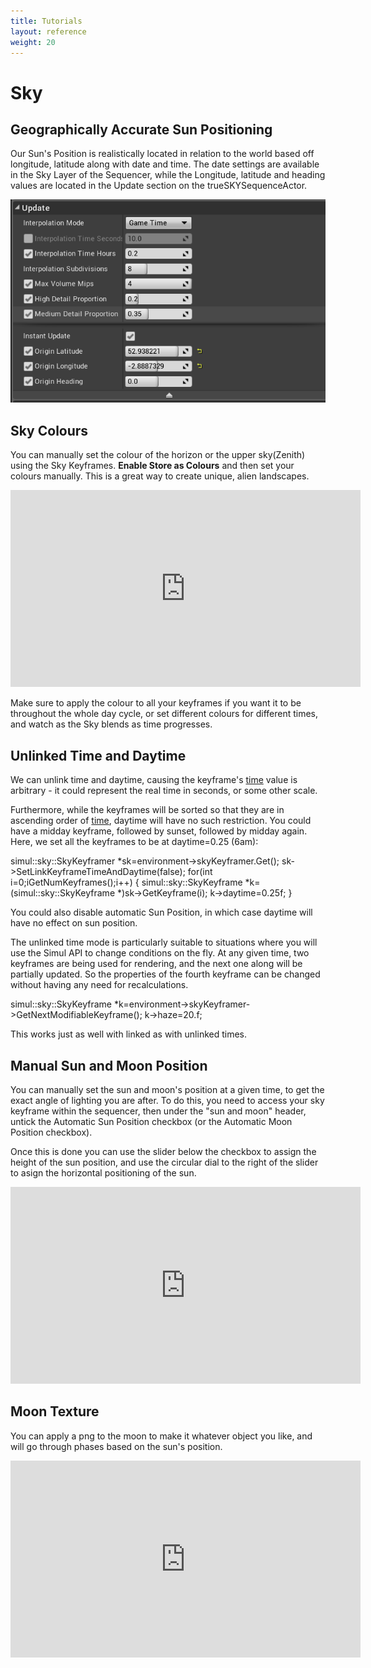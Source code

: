 ```yaml
---
title: Tutorials
layout: reference
weight: 20
---
```







Sky
====

Geographically Accurate Sun Positioning
----------------------------------------
Our Sun's Position is realistically located in relation to the world based off longitude, latitude along with date and time. The date settings are available in the Sky Layer of the Sequencer, while the Longitude, latitude and heading values are located in the Update section on the trueSKYSequenceActor. 

![](/images/longlat.png)




Sky Colours
-----------------
You can manually set the colour of the horizon or the upper sky(Zenith) using the Sky Keyframes. **Enable Store as Colours** and then set your colours manually. This is a great way to create unique, alien landscapes.

<div class="video-wrapper">
<div class="video-container">
<iframe width="560" height="315" src="https://www.youtube.com/embed/jmdS_6GsrXs" frameborder="0" allow="accelerometer; autoplay; encrypted-media; gyroscope; picture-in-picture" allowfullscreen></iframe>
</div>
</div>

Make sure to apply the colour to all your keyframes if you want it to be throughout the whole day cycle, or set different colours for different times, and watch as the Sky blends as time progresses.



Unlinked Time and Daytime
-------------------------

We can unlink time and daytime, causing the keyframe's <a href="../../ref/simul/sky/basekeyframe/time.html">time</a>
value is arbitrary - it could represent the real time in seconds, or some other scale. 

Furthermore, while the keyframes will be sorted so that they are in ascending order of <a href="../../ref/simul/sky/basekeyframe/time.html">time</a>,
daytime will have no such restriction. You could have a midday keyframe, followed by sunset, followed by midday again.
Here, we set all the keyframes to be at daytime=0.25 (6am):

simul::sky::SkyKeyframer *sk=environment->skyKeyframer.Get();
sk->SetLinkKeyframeTimeAndDaytime(false);
for(int i=0;i<sk->GetNumKeyframes();i++)
{
simul::sky::SkyKeyframe *k=(simul::sky::SkyKeyframe *)sk->GetKeyframe(i);
k->daytime=0.25f;
}

You could also disable automatic Sun Position, in which case daytime will have no effect
on sun position.

The unlinked time mode is particularly suitable to situations where you will use the Simul API to change conditions on the fly.
At any given time, two keyframes are being used for rendering, and the next one along will be partially updated. So the properties
of the fourth keyframe can be changed without having any need for recalculations.

simul::sky::SkyKeyframe *k=environment->skyKeyframer->GetNextModifiableKeyframe();
k->haze=20.f;

This works just as well with linked as with unlinked times.


Manual Sun and Moon Position
-------------------------
You can manually set the sun and moon's position at a given time, to get the exact angle of lighting you are after. To do this, you need to access your sky keyframe within the sequencer, then under the "sun and moon" header, untick the Automatic Sun Position checkbox (or the Automatic Moon Position checkbox).

Once this is done you can use the slider below the checkbox to assign the height of the sun position, and use the circular dial to the right of the slider to asign the horizontal positioning of the sun.

<div class="video-wrapper">
<div class="video-container">
<iframe width="560" height="315" src="https://www.youtube.com/embed/9Ix0V8mtUD4" frameborder="0" allow="accelerometer; autoplay; encrypted-media; gyroscope; picture-in-picture" allowfullscreen></iframe>
</div>
</div>


Moon Texture
---------------

You can apply a png to the moon to make it whatever object you like, and will go through phases based on the sun's position.


<div class="video-wrapper">
<div class="video-container">
<iframe width="560" height="315" src="https://www.youtube.com/embed/bc8Fl2wXvAg" frameborder="0" allow="accelerometer; autoplay; encrypted-media; gyroscope; picture-in-picture" allowfullscreen></iframe> 
</div>
</div>

